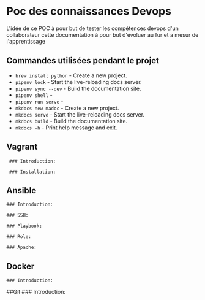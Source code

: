 # Poc des connaissances Devops

L'idée de ce POC à pour but de tester les compétences devops d'un collaborateur cette documentation à pour but d'évoluer au fur et a mesur de l'apprentissage

## Commandes utilisées pendant le projet

* `brew install python` - Create a new project.
* `pipenv lock` - Start the live-reloading docs server.
* `pipenv sync --dev` - Build the documentation site.
* `pipenv shell` -
* `pipenv run serve` -
* `mkdocs new madoc` - Create a new project.
* `mkdocs serve` - Start the live-reloading docs server.
* `mkdocs build` - Build the documentation site.
* `mkdocs -h` - Print help message and exit.

## Vagrant

	 ### Introduction:
 	
	 ### Installation:

## Ansible

	### Introduction:

	### SSH:

	### Playbook:

	### Role:

	### Apache:

## Docker

	### Introduction:

##Git 
	### Introduction:


	

